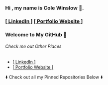 ###  Hi , my name is Cole Winslow 🚀.  

### <a href="https://www.linkedin.com/in/cole-winslow/">[ LinkedIn ]</a>  <a target="blank" href="https://colewinslowportfolio.netlify.app/">[ Portfolio Website ]</a>

    
### Welcome to My GitHub 👾


###### Check me out Other Places 
- <a href="https://www.linkedin.com/in/cole-winslow/">[ LinkedIn ]</a>  
- <a target="blank" href="https://colewinslowportfolio.netlify.app/">[ Portfolio Website ]</a>

<p> ⬇️  Check out all my Pinned Repositories Below ⬇️ </p>
